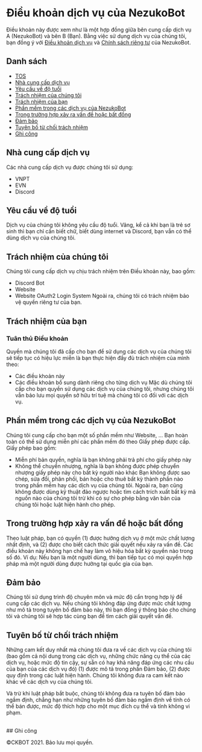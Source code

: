 # Điều khoản dịch vụ của NezukoBot
Điều khoản này được xem như là một hợp đồng giữa bên cung cấp dịch vụ A (NezukoBot) và bên B (Bạn). Bằng việc sử dụng dịch vụ của chúng tôi, bạn đồng ý với [Điều khoản dịch vụ](https://github.com/NezukoBotTeam/nezukobot-faqs/blob/main/TOS.md) và [Chính sách riêng tư](https://github.com/NezukoBotTeam/nezukobot-faqs/blob/main/PRIVACY-POLICY.md) của NezukoBot.
## Danh sách
- [TOS](#)
- [Nhà cung cấp dịch vụ](#nhà-cung-cấp-dịch-vụ)
- [Yêu cầu về độ tuổi](#yêu-cầu-về-độ-tuổi)
- [Trách nhiệm của chúng tôi](#trách-nhiệm-của-chúng-tôi)
- [Trách nhiệm của bạn](#trách-nhiệm-của-bạn)
- [Phần mềm trong các dịch vụ của NezukoBot](#phần-mềm-trong-các-dịch-vụ-của-nezukobot)
- [Trong trường hợp xảy ra vấn đề hoặc bất đồng](#trong-trường-hợp-xảy-ra-vấn-đề-hoặc-bất-đồng)
- [Đảm bảo](#đảm-bảo)
- [Tuyên bố từ chối trách nhiệm](#tuyên-bố-từ-chối-trách-nhiệm)
- [Ghi công](#ghi-công)
## Nhà cung cấp dịch vụ
Các nhà cung cấp dịch vụ được chúng tôi sử dụng:
- VNPT
- EVN
- Discord
## Yêu cầu về độ tuổi
Dịch vụ của chúng tôi không yêu cầu độ tuổi. Vâng, kể cả khi bạn là trẻ sơ sinh thì bạn chỉ cần biết chữ, biết dùng internet và Discord, bạn vẫn có thể dùng dịch vụ của chúng tôi.
## Trách nhiệm của chúng tôi
Chúng tôi cung cấp dịch vụ chịu trách nhiệm trên Điều khoản này, bao gồm:
- Discord Bot
- Website
- Website OAuth2 Login System
Ngoài ra, chúng tôi có trách nhiệm bảo vệ quyền riêng tư của bạn.
## Trách nhiệm của bạn
### Tuân thủ Điều khoản
Quyền mà chúng tôi đã cấp cho bạn để sử dụng các dịch vụ của chúng tôi sẽ tiếp tục có hiệu lực miễn là bạn thực hiện đầy đủ trách nhiệm của mình theo:
- Các điều khoản này
- Các điều khoản bổ sung dành riêng cho từng dịch vụ
Mặc dù chúng tôi cấp cho bạn quyền sử dụng các dịch vụ của chúng tôi, nhưng chúng tôi vẫn bảo lưu mọi quyền sở hữu trí tuệ mà chúng tôi có đối với các dịch vụ.
## Phần mềm trong các dịch vụ của NezukoBot
Chúng tôi cung cấp cho bạn một số phần mềm như Website, ... Bạn hoàn toàn có thể sử dụng miễn phí các phần mềm đó theo Giấy phép được cấp. Giấy phép bao gồm:
- Miễn phí bản quyền, nghĩa là bạn không phải trả phí cho giấy phép này
- Không thể chuyển nhượng, nghĩa là bạn không được phép chuyển nhượng giấy phép này cho bất kỳ người nào khác
Bạn không được sao chép, sửa đổi, phân phối, bán hoặc cho thuê bất kỳ thành phần nào trong phần mềm hay các dịch vụ của chúng tôi. Ngoài ra, bạn cũng không được dùng kỹ thuật đảo ngược hoặc tìm cách trích xuất bất kỳ mã nguồn nào của chúng tôi trừ khi có sự cho phép bằng văn bản của chúng tôi hoặc luật hiện hành cho phép.
## Trong trường hợp xảy ra vấn đề hoặc bất đồng
Theo luật pháp, bạn có quyền (1) được hưởng dịch vụ ở một mức chất lượng nhất định, và (2) được cho biết cách thức giải quyết nếu xảy ra vấn đề. Các điều khoản này không hạn chế hay làm vô hiệu hóa bất kỳ quyền nào trong số đó. Ví dụ: Nếu bạn là một người dùng, thì bạn tiếp tục có mọi quyền hợp pháp mà một người dùng được hưởng tại quốc gia của bạn.
## Đảm bảo
Chúng tôi sử dụng trình độ chuyên môn và mức độ cẩn trọng hợp lý để cung cấp các dịch vụ. Nếu chúng tôi không đáp ứng được mức chất lượng như mô tả trong tuyên bố đảm bảo này, thì bạn đồng ý thông báo cho chúng tôi và chúng tôi sẽ hợp tác cùng bạn để tìm cách giải quyết vấn đề.
## Tuyên bố từ chối trách nhiệm
Những cam kết duy nhất mà chúng tôi đưa ra về các dịch vụ của chúng tôi (bao gồm cả nội dung trong các dịch vụ, những chức năng cụ thể của các dịch vụ, hoặc mức độ tin cậy, sự sẵn có hay khả năng đáp ứng các nhu cầu của bạn của các dịch vụ đó) (1) được mô tả trong phần Đảm bảo, (2) được quy định trong các luật hiện hành. Chúng tôi không đưa ra cam kết nào khác về các dịch vụ của chúng tôi.

Và trừ khi luật pháp bắt buộc, chúng tôi không đưa ra tuyên bố đảm bảo ngầm định, chẳng hạn như những tuyên bố đảm bảo ngầm định về tính có thể bán được, mức độ thích hợp cho một mục đích cụ thể và tính không vi phạm.

<br>
## Ghi công
<p>&copy;CKBOT 2021. Bảo lưu mọi quyền.</p>

